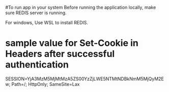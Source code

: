 #To run app in your system
Before running the application locally, make sure REDIS server is running.

For windows, Use WSL to install REDIS. 

# sample value for Set-Cookie in Headers after successful authentication
SESSION=YjA3MzM5MjMtMzA5ZS00YzZjLWE5NTMtNDBkNmM5MjQyM2Ew; Path=/; HttpOnly; SameSite=Lax